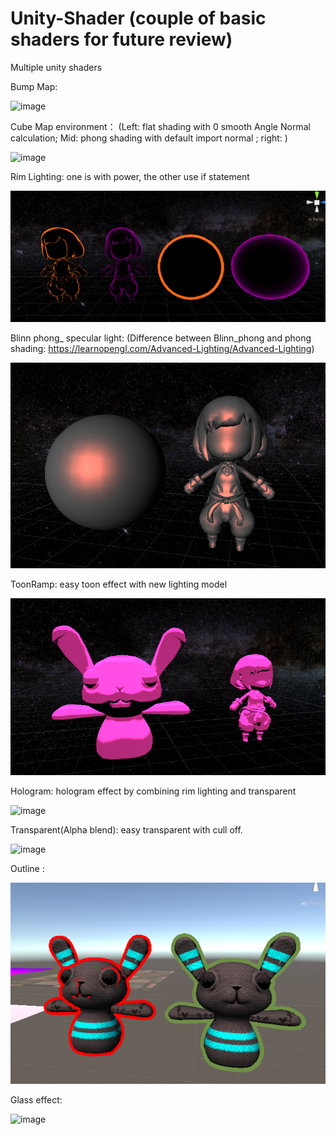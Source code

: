 # Unity-Shader (couple of basic shaders for future review)
Multiple unity shaders


Bump Map:

![image](https://github.com/QianMang/Unity-Shader/blob/master/Basic%20Shader/BumpMap/bump_map.gif)

Cube Map environment： (Left: flat shading with 0 smooth Angle Normal calculation;    Mid: phong shading with default import normal  ;
right: )

![image](https://github.com/QianMang/Unity-Shader/blob/master/Basic%20Shader/CubeMap_Environment/CubeMapEnvironment.gif)

Rim Lighting: one is with power, the other use if statement

![image](https://github.com/QianMang/Unity-Shader/blob/master/Basic%20Shader/RimLight/RimLight2.png)

Blinn phong_ specular light: (Difference between Blinn_phong and phong shading:
https://learnopengl.com/Advanced-Lighting/Advanced-Lighting)

![image](https://github.com/QianMang/Unity-Shader/blob/master/Basic%20Shader/Blinn_specular/Blinn_specular.png)

ToonRamp: easy toon effect with new lighting model

![image](https://github.com/QianMang/Unity-Shader/blob/master/Basic%20Shader/ToonRamp/effect.png)

Hologram: hologram effect by combining rim lighting and transparent

![image](https://github.com/QianMang/Unity-Shader/blob/master/Basic%20Shader/Hologram/Hologram.gif)

Transparent(Alpha blend): easy transparent with cull off.

![image](https://github.com/QianMang/Unity-Shader/blob/master/Basic%20Shader/Transparent/cullBox.gif)

Outline :

![image](https://github.com/QianMang/Unity-Shader/blob/master/Advanced%20Shader/Outline/04.png)

Glass effect:

![image](https://github.com/QianMang/Unity-Shader/blob/master/Advanced%20Shader/Glass/glass.gif)
